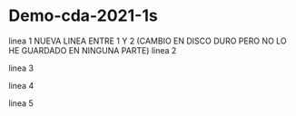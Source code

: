 # Demo-cda-2021-1s

linea 1
NUEVA LINEA ENTRE 1 Y 2 (CAMBIO EN DISCO DURO PERO NO LO HE GUARDADO EN NINGUNA PARTE)
linea 2

linea 3

linea 4

linea 5
